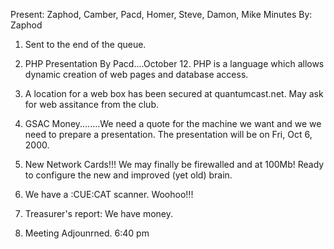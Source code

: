 Present:    Zaphod, Camber, Pacd, Homer, Steve, Damon, Mike Minutes By: Zaphod </p><p>
1.  Sent to the end of the queue. </p><p>
2.  PHP Presentation By Pacd....October 12.  PHP is a language which allows dynamic creation of web pages and database access. </p><p>
3.  A location for a web box has been secured at quantumcast.net.  May ask for web assitance from the club. </p><p>
4.  GSAC Money........We need a quote for the machine we want and we we need to prepare a presentation.  The presentation will be on  Fri, Oct 6, 2000. </p><p>
5.  New Network Cards!!!  We may finally be firewalled and at 100Mb! Ready to configure the new and improved (yet old) brain. </p><p>
6.  We have a :CUE:CAT scanner.  Woohoo!!! </p><p>
7.  Treasurer's report:  We have money. </p><p>
8.  Meeting Adjounrned.  6:40 pm </p>
